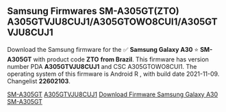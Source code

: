 <h2>Samsung Firmwares SM-A305GT(ZTO) A305GTVJU8CUJ1/A305GTOWO8CUI1/A305GTVJU8CUJ1</h2>
Download the Samsung firmware for the ✅ <strong>Samsung Galaxy A30 </strong> ⭐ <strong>SM-A305GT</strong> with product code <strong>ZTO</strong> <strong> from Brazil</strong>. This firmware has version number PDA <strong>A305GTVJU8CUJ1</strong> and CSC A305GTOWO8CUI1. The operating system of this firmware is Android R , with build date 2021-11-09. Changelist <strong>22602103</strong>.


[SM-A305GT](https://samfirm.shop/samsung/model/SM-A305GT)
[A305GTVJU8CUJ1](https://samfirm.shop/samsung/pda/A305GTVJU8CUJ1)
[Download Firmware Samsung Galaxy A30 SM-A305GT](https://samfirm.shop/samsung/firmware/472985)
